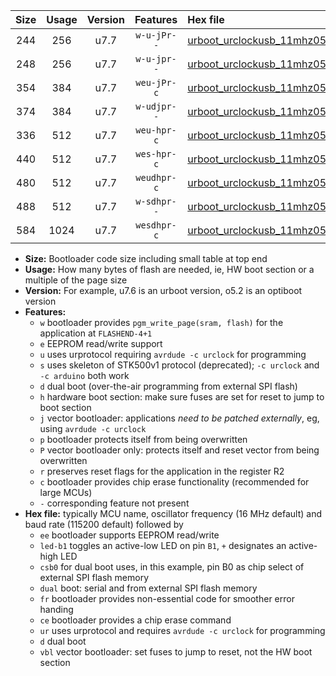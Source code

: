 |Size|Usage|Version|Features|Hex file|
|:-:|:-:|:-:|:-:|:--|
|244|256|u7.7|`w-u-jPr--`|[urboot_urclockusb_11mhz0592_9600bps_led+d5_ur_vbl.hex](https://raw.githubusercontent.com/stefanrueger/urboot.hex/main/boards/urclockusb/fcpu_11mhz0592/9600_bps/urboot_urclockusb_11mhz0592_9600bps_led+d5_ur_vbl.hex)|
|248|256|u7.7|`w-u-jpr--`|[urboot_urclockusb_11mhz0592_9600bps_led+d5_fr_ur_vbl.hex](https://raw.githubusercontent.com/stefanrueger/urboot.hex/main/boards/urclockusb/fcpu_11mhz0592/9600_bps/urboot_urclockusb_11mhz0592_9600bps_led+d5_fr_ur_vbl.hex)|
|354|384|u7.7|`weu-jPr-c`|[urboot_urclockusb_11mhz0592_9600bps_ee_led+d5_fr_ce_ur_vbl.hex](https://raw.githubusercontent.com/stefanrueger/urboot.hex/main/boards/urclockusb/fcpu_11mhz0592/9600_bps/urboot_urclockusb_11mhz0592_9600bps_ee_led+d5_fr_ce_ur_vbl.hex)|
|374|384|u7.7|`w-udjpr--`|[urboot_urclockusb_11mhz0592_9600bps_led+d5_csb0_dual_ur_vbl.hex](https://raw.githubusercontent.com/stefanrueger/urboot.hex/main/boards/urclockusb/fcpu_11mhz0592/9600_bps/urboot_urclockusb_11mhz0592_9600bps_led+d5_csb0_dual_ur_vbl.hex)|
|336|512|u7.7|`weu-hpr-c`|[urboot_urclockusb_11mhz0592_9600bps_ee_led+d5_fr_ce_ur.hex](https://raw.githubusercontent.com/stefanrueger/urboot.hex/main/boards/urclockusb/fcpu_11mhz0592/9600_bps/urboot_urclockusb_11mhz0592_9600bps_ee_led+d5_fr_ce_ur.hex)|
|440|512|u7.7|`wes-hpr-c`|[urboot_urclockusb_11mhz0592_9600bps_ee_led+d5_fr_ce.hex](https://raw.githubusercontent.com/stefanrueger/urboot.hex/main/boards/urclockusb/fcpu_11mhz0592/9600_bps/urboot_urclockusb_11mhz0592_9600bps_ee_led+d5_fr_ce.hex)|
|480|512|u7.7|`weudhpr-c`|[urboot_urclockusb_11mhz0592_9600bps_ee_led+d5_csb0_dual_fr_ce_ur.hex](https://raw.githubusercontent.com/stefanrueger/urboot.hex/main/boards/urclockusb/fcpu_11mhz0592/9600_bps/urboot_urclockusb_11mhz0592_9600bps_ee_led+d5_csb0_dual_fr_ce_ur.hex)|
|488|512|u7.7|`w-sdhpr--`|[urboot_urclockusb_11mhz0592_9600bps_led+d5_csb0_dual_fr.hex](https://raw.githubusercontent.com/stefanrueger/urboot.hex/main/boards/urclockusb/fcpu_11mhz0592/9600_bps/urboot_urclockusb_11mhz0592_9600bps_led+d5_csb0_dual_fr.hex)|
|584|1024|u7.7|`wesdhpr-c`|[urboot_urclockusb_11mhz0592_9600bps_ee_led+d5_csb0_dual_fr_ce.hex](https://raw.githubusercontent.com/stefanrueger/urboot.hex/main/boards/urclockusb/fcpu_11mhz0592/9600_bps/urboot_urclockusb_11mhz0592_9600bps_ee_led+d5_csb0_dual_fr_ce.hex)|

- **Size:** Bootloader code size including small table at top end
- **Usage:** How many bytes of flash are needed, ie, HW boot section or a multiple of the page size
- **Version:** For example, u7.6 is an urboot version, o5.2 is an optiboot version
- **Features:**
  + `w` bootloader provides `pgm_write_page(sram, flash)` for the application at `FLASHEND-4+1`
  + `e` EEPROM read/write support
  + `u` uses urprotocol requiring `avrdude -c urclock` for programming
  + `s` uses skeleton of STK500v1 protocol (deprecated); `-c urclock` and `-c arduino` both work
  + `d` dual boot (over-the-air programming from external SPI flash)
  + `h` hardware boot section: make sure fuses are set for reset to jump to boot section
  + `j` vector bootloader: applications *need to be patched externally*, eg, using `avrdude -c urclock`
  + `p` bootloader protects itself from being overwritten
  + `P` vector bootloader only: protects itself and reset vector from being overwritten
  + `r` preserves reset flags for the application in the register R2
  + `c` bootloader provides chip erase functionality (recommended for large MCUs)
  + `-` corresponding feature not present
- **Hex file:** typically MCU name, oscillator frequency (16 MHz default) and baud rate (115200 default) followed by
  + `ee` bootloader supports EEPROM read/write
  + `led-b1` toggles an active-low LED on pin `B1`, `+` designates an active-high LED
  + `csb0` for dual boot uses, in this example, pin B0 as chip select of external SPI flash memory
  + `dual` boot: serial and from external SPI flash memory
  + `fr` bootloader provides non-essential code for smoother error handing
  + `ce` bootloader provides a chip erase command
  + `ur` uses urprotocol and requires `avrdude -c urclock` for programming
  + `d` dual boot
  + `vbl` vector bootloader: set fuses to jump to reset, not the HW boot section
